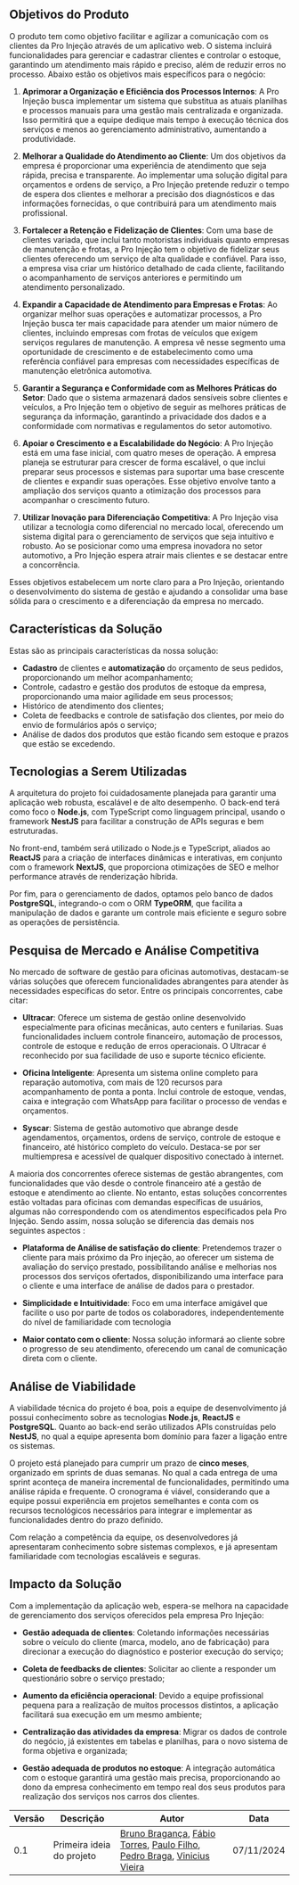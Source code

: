 ## Objetivos do Produto

O produto tem como objetivo facilitar e agilizar a comunicação com os clientes da Pro Injeção através de um aplicativo web. O sistema incluirá funcionalidades para gerenciar e cadastrar clientes e controlar o estoque, garantindo um atendimento mais rápido e preciso, além de reduzir erros no processo. Abaixo estão os objetivos mais específicos para o negócio:

1. **Aprimorar a Organização e Eficiência dos Processos Internos**: A Pro Injeção busca implementar um sistema que substitua as atuais planilhas e processos manuais para uma gestão mais centralizada e organizada. Isso permitirá que a equipe dedique mais tempo à execução técnica dos serviços e menos ao gerenciamento administrativo, aumentando a produtividade.

2. **Melhorar a Qualidade do Atendimento ao Cliente**: Um dos objetivos da empresa é proporcionar uma experiência de atendimento que seja rápida, precisa e transparente. Ao implementar uma solução digital para orçamentos e ordens de serviço, a Pro Injeção pretende reduzir o tempo de espera dos clientes e melhorar a precisão dos diagnósticos e das informações fornecidas, o que contribuirá para um atendimento mais profissional.

3. **Fortalecer a Retenção e Fidelização de Clientes**: Com uma base de clientes variada, que inclui tanto motoristas individuais quanto empresas de manutenção e frotas, a Pro Injeção tem o objetivo de fidelizar seus clientes oferecendo um serviço de alta qualidade e confiável. Para isso, a empresa visa criar um histórico detalhado de cada cliente, facilitando o acompanhamento de serviços anteriores e permitindo um atendimento personalizado.

4. **Expandir a Capacidade de Atendimento para Empresas e Frotas**: Ao organizar melhor suas operações e automatizar processos, a Pro Injeção busca ter mais capacidade para atender um maior número de clientes, incluindo empresas com frotas de veículos que exigem serviços regulares de manutenção. A empresa vê nesse segmento uma oportunidade de crescimento e de estabelecimento como uma referência confiável para empresas com necessidades específicas de manutenção eletrônica automotiva.

5. **Garantir a Segurança e Conformidade com as Melhores Práticas do Setor**: Dado que o sistema armazenará dados sensíveis sobre clientes e veículos, a Pro Injeção tem o objetivo de seguir as melhores práticas de segurança da informação, garantindo a privacidade dos dados e a conformidade com normativas e regulamentos do setor automotivo.

6. **Apoiar o Crescimento e a Escalabilidade do Negócio**: A Pro Injeção está em uma fase inicial, com quatro meses de operação. A empresa planeja se estruturar para crescer de forma escalável, o que inclui preparar seus processos e sistemas para suportar uma base crescente de clientes e expandir suas operações. Esse objetivo envolve tanto a ampliação dos serviços quanto a otimização dos processos para acompanhar o crescimento futuro.

7. **Utilizar Inovação para Diferenciação Competitiva**: A Pro Injeção visa utilizar a tecnologia como diferencial no mercado local, oferecendo um sistema digital para o gerenciamento de serviços que seja intuitivo e robusto. Ao se posicionar como uma empresa inovadora no setor automotivo, a Pro Injeção espera atrair mais clientes e se destacar entre a concorrência.

Esses objetivos estabelecem um norte claro para a Pro Injeção, orientando o desenvolvimento do sistema de gestão e ajudando a consolidar uma base sólida para o crescimento e a diferenciação da empresa no mercado.


## Características da Solução 

Estas são as principais características da nossa solução: 

- **Cadastro** de clientes e **automatização** do orçamento de seus pedidos, proporcionando um melhor acompanhamento;
- Controle, cadastro e gestão dos produtos de estoque da empresa, proporcionando uma maior agilidade em seus processos;
- Histórico de atendimento dos clientes;
- Coleta de feedbacks e controle de satisfação dos clientes, por meio do envio de formulários após o serviço;
- Análise de dados dos produtos que estão ficando sem estoque e prazos que estão se excedendo.

## Tecnologias a Serem Utilizadas

A arquitetura do projeto foi cuidadosamente planejada para garantir uma aplicação web robusta, escalável e de alto desempenho. O back-end terá como foco o **Node.js**, com TypeScript como linguagem principal, usando o framework **NestJS** para facilitar a construção de APIs seguras e bem estruturadas. 

No front-end, também será utilizado o Node.js e TypeScript, aliados ao **ReactJS** para a criação de interfaces dinâmicas e interativas, em conjunto com o framework **NextJS**, que proporciona otimizações de SEO e melhor performance através de renderização híbrida. 

Por fim, para o gerenciamento de dados, optamos pelo banco de dados **PostgreSQL**, integrando-o com o ORM **TypeORM**, que facilita a manipulação de dados e garante um controle mais eficiente e seguro sobre as operações de persistência. 

## Pesquisa de Mercado e Análise Competitiva

No mercado de software de gestão para oficinas automotivas, destacam-se várias soluções que oferecem funcionalidades abrangentes para atender às necessidades específicas do setor. Entre os principais concorrentes, cabe citar:

- **Ultracar**: Oferece um sistema de gestão online desenvolvido especialmente para oficinas mecânicas, auto centers e funilarias. Suas funcionalidades incluem controle financeiro, automação de processos, controle de estoque e redução de erros operacionais. O Ultracar é reconhecido por sua facilidade de uso e suporte técnico eficiente.

- **Oficina Inteligente**: Apresenta um sistema online completo para reparação automotiva, com mais de 120 recursos para acompanhamento de ponta a ponta. Inclui controle de estoque, vendas, caixa e integração com WhatsApp para facilitar o processo de vendas e orçamentos.

- **Syscar**: Sistema de gestão automotivo que abrange desde agendamentos, orçamentos, ordens de serviço, controle de estoque e financeiro, até histórico completo do veículo. Destaca-se por ser multiempresa e acessível de qualquer dispositivo conectado à internet.

A maioria dos concorrentes oferece sistemas de gestão abrangentes, com funcionalidades que vão desde o controle financeiro até a gestão de estoque e atendimento ao cliente. No entanto, estas soluções concorrentes estão voltadas para oficinas com demandas específicas de usuários, algumas não correspondendo com os atendimentos especificados pela Pro Injeção. Sendo assim, nossa solução se diferencia das demais nos seguintes aspectos :

- **Plataforma de Análise de satisfação do cliente**: Pretendemos trazer o cliente para mais próximo da Pro injeção, ao oferecer um sistema de avaliação do serviço prestado, possibilitando análise e melhorias nos processos dos serviços ofertados, disponibilizando uma interface para o cliente e uma interface de análise de dados para o prestador.

- **Simplicidade e Intuitividade**: Foco em uma interface amigável que facilite o uso por parte de todos os colaboradores, independentemente do nível de familiaridade com tecnologia

- **Maior contato com o cliente**: Nossa solução informará ao cliente sobre o progresso de seu atendimento, oferecendo um canal de comunicação direta com o cliente.


## Análise de Viabilidade

A viabilidade técnica do projeto é boa, pois a equipe de desenvolvimento já possui conhecimento sobre as tecnologias **Node.js**, **ReactJS** e **PostgreSQL**. Quanto ao back-end serão utilizados APIs construídas pelo **NestJS**, no qual a equipe apresenta bom domínio para fazer a ligação entre os sistemas.

O projeto está planejado para cumprir um prazo de **cinco meses**, organizado em sprints de duas semanas. No qual a cada entrega de uma sprint aconteça de maneira incremental de funcionalidades, permitindo uma análise rápida e frequente.  O cronograma é viável, considerando que a equipe possui experiência em projetos semelhantes e conta com os recursos tecnológicos necessários para integrar e implementar as funcionalidades dentro do prazo definido.

Com relação a competência da equipe, os desenvolvedores já apresentaram conhecimento sobre sistemas complexos, e já apresentam familiaridade com tecnologias escaláveis e seguras.


## Impacto da Solução

Com a implementação da aplicação web, espera-se melhora na capacidade de gerenciamento dos serviços oferecidos pela empresa Pro Injeção:

- **Gestão adequada de clientes**: Coletando informações necessárias sobre o veículo do cliente (marca, modelo, ano de fabricação) para direcionar a execução do diagnóstico e posterior execução do serviço;

- **Coleta de feedbacks de clientes**: Solicitar ao cliente a responder um questionário sobre o serviço prestado;

- **Aumento da eficiência operacional**: Devido a equipe profissional pequena para a realização de muitos processos distintos, a aplicação facilitará sua execução em um mesmo ambiente;

- **Centralização das atividades da empresa**: Migrar os dados de controle do negócio, já existentes em tabelas e planilhas, para o novo sistema de forma objetiva e organizada;

- **Gestão adequada de produtos no estoque**: A integração automática com o estoque garantirá uma gestão mais precisa, proporcionando ao dono da empresa conhecimento em tempo real dos seus produtos para realização dos serviços nos carros dos clientes.


| Versão | Descrição                 | Autor                   | Data       |
|--------|---------------------------|-------------------------|------------|
| 0.1    | Primeira ideia do projeto | [Bruno Bragança](http://github.com/BrunoBReis), [Fábio Torres](http://github.com/fabioaletorres), [Paulo Filho](http://github.com/PauloFilho2), [Pedro Braga](http://github.com/Stain19), [Vinicius Vieira](http://github.com/viniciusvieira00) | 07/11/2024 |
